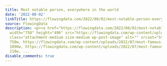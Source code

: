 ```yaml
---
title: Most notable person, everywhere in the world
date: '2022-08-02'
linkTitle: https://flowingdata.com/2022/08/02/most-notable-person-everywhere-in-the-world/
source: FlowingData
description: <p><a href="https://flowingdata.com/2022/08/02/most-notable-person-everywhere-in-the-world/"><img
  width="750" height="496" src="https://flowingdata.com/wp-content/uploads/2022/07/most-famous-person-in-the-world-750x496.png"
  class="attachment-medium size-medium wp-post-image" alt="" srcset="https://flowingdata.com/wp-content/uploads/2022/07/most-famous-person-in-the-world-750x496.png
  750w, https://flowingdata.com/wp-content/uploads/2022/07/most-famous-person-in-the-world-1090x721.png
  1090w, https://flowingdata.com/wp-content/uploads/2022/07/most-famous-person-in-the-world-210x139.png
  210w, ...
disable_comments: true
---
```

<p><a href="https://flowingdata.com/2022/08/02/most-notable-person-everywhere-in-the-world/"><img width="750" height="496" src="https://flowingdata.com/wp-content/uploads/2022/07/most-famous-person-in-the-world-750x496.png" class="attachment-medium size-medium wp-post-image" alt="" srcset="https://flowingdata.com/wp-content/uploads/2022/07/most-famous-person-in-the-world-750x496.png 750w, https://flowingdata.com/wp-content/uploads/2022/07/most-famous-person-in-the-world-1090x721.png 1090w, https://flowingdata.com/wp-content/uploads/2022/07/most-famous-person-in-the-world-210x139.png 210w, ...